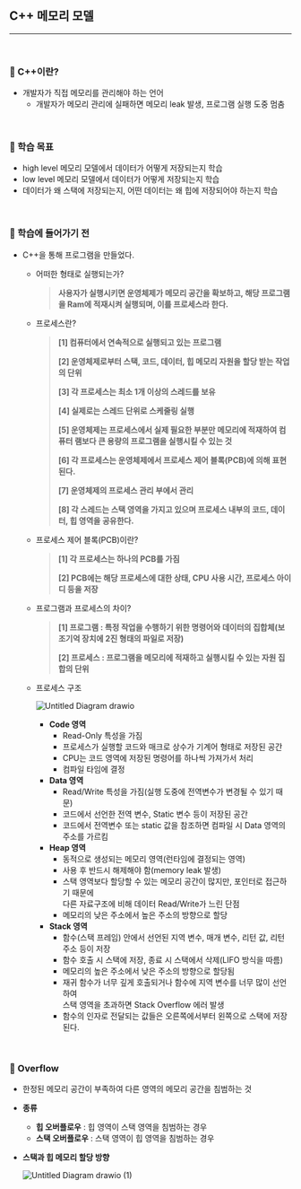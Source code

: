 ## C++ 메모리 모델

***

<br>

### :pushpin: C++이란?

- 개발자가 직접 메모리를 관리해야 하는 언어
  - 개발자가 메모리 관리에 실패하면 메모리 leak 발생, 프로그램 실행 도중 멈춤

<br>

### :pushpin: 학습 목표

- high level 메모리 모델에서 데이터가 어떻게 저장되는지 학습
- low level 메모리 모델에서 데이터가 어떻게 저장되는지 학습
- 데이터가 왜 스택에 저장되는지, 어떤 데이터는 왜 힙에 저장되어야 하는지 학습

<br>

### :pushpin: 학습에 들어가기 전

- C++을 통해 프로그램을 만들었다.

  - 어떠한 형태로 실행되는가?

    > **사용자가 실행시키면 운영체제가 메모리 공간을 확보하고, 해당 프로그램을 Ram에 적재시켜 실행되며, 이를 프로세스라 한다.**

  - 프로세스란?

    > **[1] 컴퓨터에서 연속적으로 실행되고 있는 프로그램**
    >
    > **[2] 운영체제로부터 스택, 코드, 데이터, 힙 메모리 자원을 할당 받는 작업의 단위**
    >
    > **[3] 각 프로세스는 최소 1개 이상의 스레드를 보유**
    >
    > **[4] 실제로는 스레드 단위로 스케줄링 실행**
    >
    > **[5] 운영체제는 프로세스에서 실제 필요한 부분만 메모리에 적재하여 컴퓨터 램보다 큰 용량의 프로그램을 실행시킬 수 있는 것**
    >
    > **[6] 각 프로세스는 운영체제에서 프로세스 제어 블록(PCB)에 의해 표현된다.**
    >
    > **[7] 운영체제의 프로세스 관리 부에서 관리**
    >
    > **[8] 각 스레드는 스택 영역을 가지고 있으며 프로세스 내부의 코드, 데이터, 힙 영역을 공유한다.**

  - 프로세스 제어 블록(PCB)이란?

    > **[1] 각 프로세스는 하나의 PCB를 가짐**
    >
    > **[2] PCB에는 해당 프로세스에 대한 상태, CPU 사용 시간, 프로세스 아이디 등을 저장**

  - 프로그램과 프로세스의 차이?

    > **[1] 프로그램 : 특정 작업을 수행하기 위한 명령어와 데이터의 집합체(보조기억 장치에 2진 형태의 파일로 저장)**
    >
    > **[2] 프로세스 : 프로그램을 메모리에 적재하고 실행시킬 수 있는 자원 집합의 단위**

  - 프로세스 구조

    ![Untitled Diagram drawio](https://user-images.githubusercontent.com/55940552/147816400-56041885-3efd-47e1-b772-14b39a92e3ec.png) 

    - **Code 영역**
      - Read-Only 특성을 가짐
      - 프로세스가 실행할 코드와 매크로 상수가 기계어 형태로 저장된 공간
      - CPU는 코드 영역에 저장된 명령어를 하나씩 가져가서 처리
      - 컴파일 타임에 결정
    - **Data 영역**
      - Read/Write 특성을 가짐(실행 도중에 전역변수가 변경될 수 있기 때문)
      - 코드에서 선언한 전역 변수, Static 변수 등이 저장된 공간
      - 코드에서 전역변수 또는 static 값을 참조하면 컴파일 시 Data 영역의 주소를 가르킴
    - **Heap 영역**
      - 동적으로 생성되는 메모리 영역(런타임에 결정되는 영역)
      - 사용 후 반드시 해제해야 함(memory leak 발생)
      - 스택 영역보다 할당할 수 있는 메모리 공간이 많지만, 포인터로 접근하기 때문에<br> 다른 자료구조에 비해 데이터 Read/Write가 느린 단점
      - 메모리의 낮은 주소에서 높은 주소의 방향으로 할당
    - **Stack 영역**
      - 함수(스택 프레임) 안에서 선언된 지역 변수, 매개 변수, 리턴 값, 리턴 주소 등이 저장
      - 함수 호출 시 스택에 저장, 종료 시 스택에서 삭제(LIFO 방식을 따름)
      - 메모리의 높은 주소에서 낮은 주소의 방향으로 할당됨
      - 재귀 함수가 너무 깊게 호출되거나 함수에 지역 변수를 너무 많이 선언하여<br> 스택 영역을 초과하면 Stack Overflow 에러 발생
      - 함수의 인자로 전달되는 값들은 오른쪽에서부터 왼쪽으로 스택에 저장된다.

<br>

### :pushpin: Overflow

- 한정된 메모리 공간이 부족하여 다른 영역의 메모리 공간을 침범하는 것

- **종류**

  - **힙 오버플로우** : 힙 영역이 스택 영역을 침범하는 경우
  - **스택 오버플로우** : 스택 영역이 힙 영역을 침범하는 경우

- **스택과 힙 메모리 할당 방향**

  ![Untitled Diagram drawio (1)](https://user-images.githubusercontent.com/55940552/147821901-c1d3af55-0e1f-4123-9b88-6e9ca4611994.png) 
